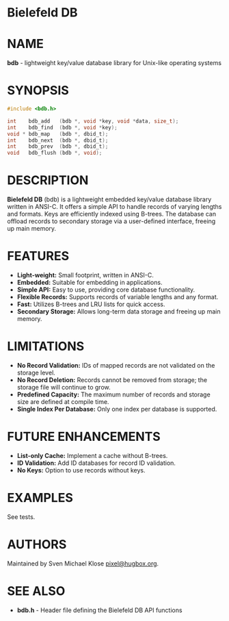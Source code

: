 Bielefeld DB
============

# NAME

**bdb** - lightweight key/value database library for Unix-like operating systems

# SYNOPSIS

```c
#include <bdb.h>

int    bdb_add   (bdb *, void *key, void *data, size_t);
int    bdb_find  (bdb *, void *key);
void * bdb_map   (bdb *, dbid_t);
int    bdb_next  (bdb *, dbid_t);
int    bdb_prev  (bdb *, dbid_t);
void   bdb_flush (bdb *, void);
```

# DESCRIPTION

**Bielefeld DB** (bdb) is a lightweight embedded key/value
database library written in ANSI-C.  It offers a simple API
to handle records of varying lengths and formats.
Keys are efficiently indexed using B-trees.  The database
can offload records to secondary storage via a user-defined
interface, freeing up main memory.

# FEATURES

* **Light-weight:** Small footprint, written in ANSI-C.
* **Embedded:** Suitable for embedding in applications.
* **Simple API:** Easy to use, providing core database
  functionality.
* **Flexible Records:** Supports records of variable
  lengths and any format.
* **Fast:** Utilizes B-trees and LRU lists for quick access.
* **Secondary Storage:** Allows long-term data storage and
  freeing up main memory.

# LIMITATIONS

* **No Record Validation:** IDs of mapped records are not
  validated on the storage level.
* **No Record Deletion:** Records cannot be removed from
  storage; the storage file will continue to grow.
* **Predefined Capacity:** The maximum number of records
  and storage size are defined at compile time.
* **Single Index Per Database:** Only one index per
  database is supported.

# FUTURE ENHANCEMENTS

* **List-only Cache:** Implement a cache without B-trees.
* **ID Validation:** Add ID databases for record ID
  validation.
* **No Keys:** Option to use records without keys.

# EXAMPLES

See tests.

# AUTHORS

Maintained by Sven Michael Klose <pixel@hugbox.org>.

# SEE ALSO

* **bdb.h** - Header file defining the Bielefeld DB API functions
